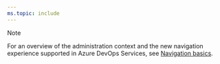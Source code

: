 ```yaml
---
ms.topic: include
---
```


> [!NOTE]    
>For an overview of the administration context and the new navigation experience supported in Azure DevOps Services, see [Navigation basics](/vsts/project/navigation/index#admin-context).
